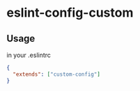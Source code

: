 # eslint-config-custom

## Usage

in your .eslintrc

```json
{
  "extends": ["custom-config"]
}
```
